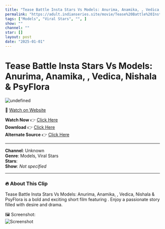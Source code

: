 ```yaml
---
title: "Tease Battle Insta Stars Vs Models: Anurima, Anamika, , Vedica, Nishala & PsyFlora"
permalink: "https://adult.indianseries.site/movie/Tease%20Battle%20Insta%20Stars%20Vs%20Models%3A%20Anurima%2C%20Anamika%2C%20%2C%20Vedica%2C%20Nishala%20%26%20PsyFlora"
tags: ["Models", "Viral Stars", "", ]
show: ""
channel: ""
star: []
layout: post
date: "2025-01-01"
---
```


# Tease Battle Insta Stars Vs Models: Anurima, Anamika, , Vedica, Nishala & PsyFlora

![undefined](https://desisins.com/wp-content/uploads/2024/08/Anurima-Vedica-PsyFlor-Tease-Battle-InstaStars-Vs-Models-DesiSins.com_.jpg)

🔗 [Watch on Website](https://adult.indianseries.site/movie/Tease%20Battle%20Insta%20Stars%20Vs%20Models%3A%20Anurima%2C%20Anamika%2C%20%2C%20Vedica%2C%20Nishala%20%26%20PsyFlora)

**Watch Now** 👉 [Click Here](https://adult.indianseries.site/movie/Tease%20Battle%20Insta%20Stars%20Vs%20Models%3A%20Anurima%2C%20Anamika%2C%20%2C%20Vedica%2C%20Nishala%20%26%20PsyFlora)  
**Download** 👉 [Click Here](https://adult.indianseries.site/movie/Tease%20Battle%20Insta%20Stars%20Vs%20Models%3A%20Anurima%2C%20Anamika%2C%20%2C%20Vedica%2C%20Nishala%20%26%20PsyFlora)  
**Alternate Source** 👉 [Click Here](https://adult.indianseries.site/movie/Tease%20Battle%20Insta%20Stars%20Vs%20Models%3A%20Anurima%2C%20Anamika%2C%20%2C%20Vedica%2C%20Nishala%20%26%20PsyFlora)

---

**Channel**: Unknown  
**Genre**: Models, Viral Stars  
**Stars**:   
**Show**: *Not specified*

---

### 🔥 About This Clip

Tease Battle Insta Stars Vs Models: Anurima, Anamika, , Vedica, Nishala & PsyFlora is a bold and exciting short film featuring . Enjoy a passionate story filled with desire and drama.
 
🖼️ Screenshot:  
![Screenshot](https://desisins.com/wp-content/uploads/2024/08/Anurima-Vedica-PsyFlor-Tease-Battle-InstaStars-Vs-Models-DesiSins.com_.jpg)
